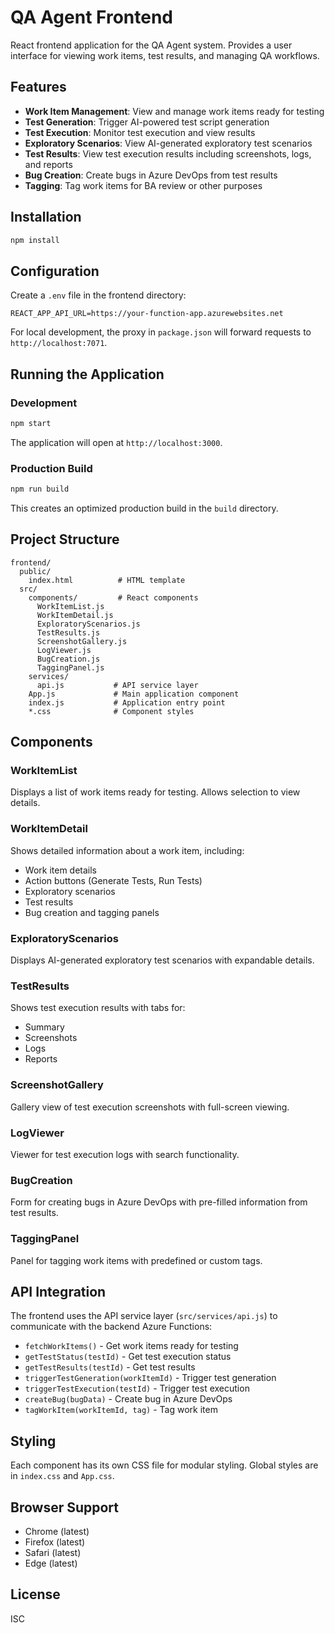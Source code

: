 # QA Agent Frontend

React frontend application for the QA Agent system. Provides a user interface for viewing work items, test results, and managing QA workflows.

## Features

- **Work Item Management**: View and manage work items ready for testing
- **Test Generation**: Trigger AI-powered test script generation
- **Test Execution**: Monitor test execution and view results
- **Exploratory Scenarios**: View AI-generated exploratory test scenarios
- **Test Results**: View test execution results including screenshots, logs, and reports
- **Bug Creation**: Create bugs in Azure DevOps from test results
- **Tagging**: Tag work items for BA review or other purposes

## Installation

```bash
npm install
```

## Configuration

Create a `.env` file in the frontend directory:

```
REACT_APP_API_URL=https://your-function-app.azurewebsites.net
```

For local development, the proxy in `package.json` will forward requests to `http://localhost:7071`.

## Running the Application

### Development

```bash
npm start
```

The application will open at `http://localhost:3000`.

### Production Build

```bash
npm run build
```

This creates an optimized production build in the `build` directory.

## Project Structure

```
frontend/
  public/
    index.html          # HTML template
  src/
    components/         # React components
      WorkItemList.js
      WorkItemDetail.js
      ExploratoryScenarios.js
      TestResults.js
      ScreenshotGallery.js
      LogViewer.js
      BugCreation.js
      TaggingPanel.js
    services/
      api.js           # API service layer
    App.js             # Main application component
    index.js           # Application entry point
    *.css              # Component styles
```

## Components

### WorkItemList
Displays a list of work items ready for testing. Allows selection to view details.

### WorkItemDetail
Shows detailed information about a work item, including:
- Work item details
- Action buttons (Generate Tests, Run Tests)
- Exploratory scenarios
- Test results
- Bug creation and tagging panels

### ExploratoryScenarios
Displays AI-generated exploratory test scenarios with expandable details.

### TestResults
Shows test execution results with tabs for:
- Summary
- Screenshots
- Logs
- Reports

### ScreenshotGallery
Gallery view of test execution screenshots with full-screen viewing.

### LogViewer
Viewer for test execution logs with search functionality.

### BugCreation
Form for creating bugs in Azure DevOps with pre-filled information from test results.

### TaggingPanel
Panel for tagging work items with predefined or custom tags.

## API Integration

The frontend uses the API service layer (`src/services/api.js`) to communicate with the backend Azure Functions:

- `fetchWorkItems()` - Get work items ready for testing
- `getTestStatus(testId)` - Get test execution status
- `getTestResults(testId)` - Get test results
- `triggerTestGeneration(workItemId)` - Trigger test generation
- `triggerTestExecution(testId)` - Trigger test execution
- `createBug(bugData)` - Create bug in Azure DevOps
- `tagWorkItem(workItemId, tag)` - Tag work item

## Styling

Each component has its own CSS file for modular styling. Global styles are in `index.css` and `App.css`.

## Browser Support

- Chrome (latest)
- Firefox (latest)
- Safari (latest)
- Edge (latest)

## License

ISC
